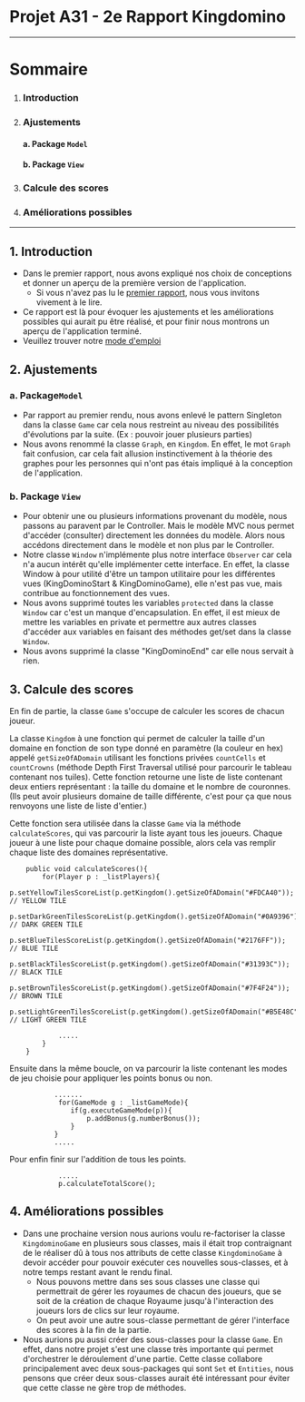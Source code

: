 # Projet A31 - 2e Rapport Kingdomino
__________
# Sommaire
1. ### Introduction
2. ### Ajustements
   #### a. Package `Model`
   #### b. Package `View`
3. ### Calcule des scores
4. ### Améliorations possibles
__________

## 1.  Introduction

- Dans le premier rapport, nous avons expliqué nos choix de conceptions et donner un aperçu de la première version de l'application.
    - Si vous n'avez pas lu le [premier rapport](https://git.unistra.fr/vondermarck-yanovskyy/a31-kingdomino/-/blob/master/rendu1/rapportV1.md), nous vous invitons vivement à le lire.
- Ce rapport est là pour évoquer les ajustements et les améliorations possibles qui aurait pu être réalisé, et pour finir nous montrons un aperçu de l'application terminé.
- Veuillez trouver notre [mode d'emploi](https://git.unistra.fr/vondermarck-yanovskyy/a31-kingdomino/-/blob/master/rendu2/README.md)

## 2. Ajustements

### a. Package`Model`
- Par rapport au premier rendu, nous avons enlevé le pattern Singleton dans la classe `Game` car cela nous restreint au niveau des possibilités d'évolutions par la suite.
  (Ex : pouvoir jouer plusieurs parties)
- Nous avons renommé la classe `Graph`, en `Kingdom`. En effet, le mot ``Graph`` fait confusion, car cela fait allusion instinctivement à la théorie des graphes pour les personnes qui n'ont pas étais impliqué à la conception de l'application.

### b. Package `View`
- Pour obtenir une ou plusieurs informations provenant du modèle, nous passons au paravent par le Controller. Mais le modèle MVC nous permet d'accéder (consulter) directement les données du modèle. Alors nous accédons directement dans le modèle et non plus par le Controller.
- Notre classe `Window` n'implémente plus notre interface `Observer` car cela n'a aucun intérêt qu'elle implémenter cette interface. En effet, la classe Window à pour utilité d'être un tampon utilitaire pour les différentes vues (KingDominoStart & KingDominoGame), elle n'est pas vue, mais contribue au fonctionnement des vues.
- Nous avons supprimé toutes les variables `protected` dans la classe `Window` car c'est un manque d'encapsulation. En effet, il est mieux de mettre les variables en private et permettre aux autres classes d'accéder aux variables en faisant des méthodes get/set dans la classe `Window`.
- Nous avons supprimé la classe "KingDominoEnd" car elle nous servait à rien.

## 3. Calcule des scores
En fin de partie, la classe ``Game`` s'occupe de calculer les scores de chacun joueur.

La classe ``Kingdom`` à une fonction qui permet de calculer la taille d'un domaine en fonction de son type donné en paramètre (la couleur en hex) appelé ``getSizeOfADomain`` utilisant les fonctions privées ``countCells`` et ``countCrowns`` (méthode Depth First Traversal utilisé pour parcourir le tableau contenant nos tuiles). 
Cette fonction retourne une liste de liste contenant deux entiers représentant : la taille du domaine et le nombre de couronnes.
(Ils peut avoir plusieurs domaine de taille différente, c'est pour ça que nous renvoyons une liste de liste d'entier.)

Cette fonction sera utilisée dans la classe ``Game`` via la méthode ``calculateScores``, qui vas parcourir la liste ayant tous les joueurs. Chaque joueur à une liste
pour chaque domaine possible, alors cela vas remplir chaque liste des domaines représentative.


```
    public void calculateScores(){
        for(Player p : _listPlayers){
            p.setYellowTilesScoreList(p.getKingdom().getSizeOfADomain("#FDCA40")); // YELLOW TILE
            p.setDarkGreenTilesScoreList(p.getKingdom().getSizeOfADomain("#0A9396")); // DARK GREEN TILE
            p.setBlueTilesScoreList(p.getKingdom().getSizeOfADomain("#2176FF")); // BLUE TILE
            p.setBlackTilesScoreList(p.getKingdom().getSizeOfADomain("#31393C")); // BLACK TILE
            p.setBrownTilesScoreList(p.getKingdom().getSizeOfADomain("#7F4F24")); // BROWN TILE
            p.setLightGreenTilesScoreList(p.getKingdom().getSizeOfADomain("#B5E48C")); // LIGHT GREEN TILE
            
            .....
        }
    }
 ```

Ensuite dans la même boucle, on va parcourir la liste contenant les modes de jeu choisie pour appliquer les points bonus ou non.


 ```   
            .......
             for(GameMode g : _listGameMode){
                if(g.executeGameMode(p)){
                    p.addBonus(g.numberBonus());
                }
            }
            .....
 ```

Pour enfin finir sur l'addition de tous les points.
```
            .....
            p.calculateTotalScore();
```

## 4. Améliorations possibles
- Dans une prochaine version nous aurions voulu re-factoriser la classe `KingdominoGame` en plusieurs sous classes, mais il était trop contraignant de le réaliser dû à tous nos attributs de cette classe `KingdominoGame` à devoir accéder pour pouvoir exécuter ces nouvelles sous-classes, et à notre temps restant avant le rendu final.
    - Nous pouvons mettre dans ses sous classes une classe qui permettrait de gérer les royaumes de chacun des joueurs, que se soit de la création de chaque Royaume jusqu'à l'interaction des joueurs lors de clics sur leur royaume.
    - On peut avoir une autre sous-classe permettant de gérer l'interface des scores à la fin de la partie.
- Nous aurions pu aussi créer des sous-classes pour la classe `Game`. En effet, dans notre projet s'est une classe très importante qui permet d'orchestrer le déroulement d'une partie. Cette classe collabore principalement avec deux sous-packages qui sont `Set` et `Entities`, nous pensons que créer deux sous-classes aurait été intéressant pour éviter que cette classe ne gère trop de méthodes.